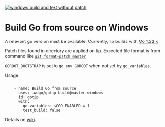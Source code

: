 [![windows build and test without patch](https://github.com/iwdgo/gotip-build/actions/workflows/windows_test.yml/badge.svg?branch=master-windows)](https://github.com/iwdgo/gotip-build/actions/workflows/windows_test.yml)

# Build Go from source on Windows

A relevant go version must be available.
Currently, tip builds with [Go 1.22.x](https://github.com/golang/go/issues/44505)

Patch files found in directory are applied on tip.
Expected file format is from command like [`git format-patch master`](https://git-scm.com/docs/git-format-patch)

`GOROOT_BOOTSTRAP` is set to `go env GOROOT` when not set by `go_variables`.

Usage:

```

    - name: Build Go from source
      uses: iwdgo/gotip-build@master-windows
      id: gotip
      with:
        go_variables: $CGO_ENABLED = 1
        test_build: false

```

Details on [wiki](https://github.com/iwdgo/gotip-build/wiki/windows).
